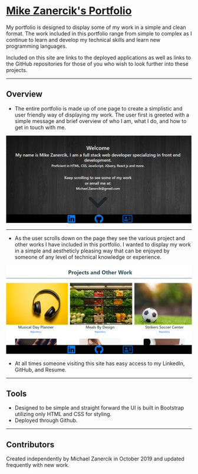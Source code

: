 # [Mike Zanercik's Portfolio](https://mikezanercik.github.io/)
My portfolio is designed to display some of my work in a simple and clean format. The work included in this portfolio range from simple to complex as I continue to learn and develop my technical skills and learn new programming languages. 

Included on this site are links to the deployed applications as well as links to the GitHub repositories for those of you who wish to look further into these projects.

<hr>


## Overview
* The entire portfolio is made up of one page to create a simplistic and user friendly way of displaying my work. The user first is greeted with a simple message and brief overview of who I am, what I do, and how to get in touch with me.

![Screen 1](/assets/images/screenCap.PNG)

<hr>

* As the user scrolls down on the page they see the various project and other works I have included in this portfolio. I wanted to display my work in a simple and aestheticly pleasing way that can be enjoyed by someone of any level of technical knowledge or experience. 

![Screen 2](/assets/images/projectsCap.PNG)

* At all times someone visiting this site has easy access to my LinkedIn, GitHub, and Resume.

<hr>

## Tools
* Designed to be simple and straight forward the UI is built in Bootstrap utilizing only HTML and CSS for styling. 
* Deployed through Github.

<hr>

## Contributors
Created independently by Michael Zanercik in October 2019 and updated frequently with new work. 